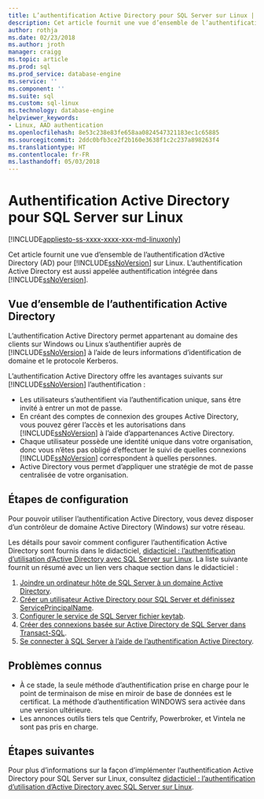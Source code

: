 ```yaml
---
title: L’authentification Active Directory pour SQL Server sur Linux | Documents Microsoft
description: Cet article fournit une vue d’ensemble de l’authentification Active Directory pour SQL Server sur Linux.
author: rothja
ms.date: 02/23/2018
ms.author: jroth
manager: craigg
ms.topic: article
ms.prod: sql
ms.prod_service: database-engine
ms.service: ''
ms.component: ''
ms.suite: sql
ms.custom: sql-linux
ms.technology: database-engine
helpviewer_keywords:
- Linux, AAD authentication
ms.openlocfilehash: 8e53c238e83fe658aa0824547321183ec1c65885
ms.sourcegitcommit: 2ddc0bfb3ce2f2b160e3638f1c2c237a898263f4
ms.translationtype: HT
ms.contentlocale: fr-FR
ms.lasthandoff: 05/03/2018
---
```

# <a name="active-directory-authentication-for-sql-server-on-linux"></a>Authentification Active Directory pour SQL Server sur Linux

[!INCLUDE[appliesto-ss-xxxx-xxxx-xxx-md-linuxonly](../includes/appliesto-ss-xxxx-xxxx-xxx-md-linuxonly.md)]

Cet article fournit une vue d’ensemble de l’authentification d’Active Directory (AD) pour [!INCLUDE[ssNoVersion](../includes/ssnoversion-md.md)] sur Linux. L’authentification Active Directory est aussi appelée authentification intégrée dans [!INCLUDE[ssNoVersion](../includes/ssnoversion-md.md)]. 

## <a name="ad-authentication-overview"></a>Vue d’ensemble de l’authentification Active Directory

L’authentification Active Directory permet appartenant au domaine des clients sur Windows ou Linux s’authentifier auprès de [!INCLUDE[ssNoVersion](../includes/ssnoversion-md.md)] à l’aide de leurs informations d’identification de domaine et le protocole Kerberos.

L’authentification Active Directory offre les avantages suivants sur [!INCLUDE[ssNoVersion](../includes/ssnoversion-md.md)] l’authentification :

- Les utilisateurs s’authentifient via l’authentification unique, sans être invité à entrer un mot de passe.   
- En créant des comptes de connexion des groupes Active Directory, vous pouvez gérer l’accès et les autorisations dans [!INCLUDE[ssNoVersion](../includes/ssnoversion-md.md)] à l’aide d’appartenances Active Directory.  
- Chaque utilisateur possède une identité unique dans votre organisation, donc vous n’êtes pas obligé d’effectuer le suivi de quelles connexions [!INCLUDE[ssNoVersion](../includes/ssnoversion-md.md)] correspondent à quelles personnes.   
- Active Directory vous permet d’appliquer une stratégie de mot de passe centralisée de votre organisation.   

## <a name="configuration-steps"></a>Étapes de configuration

Pour pouvoir utiliser l’authentification Active Directory, vous devez disposer d’un contrôleur de domaine Active Directory (Windows) sur votre réseau.

Les détails pour savoir comment configurer l’authentification Active Directory sont fournis dans le didacticiel, [didacticiel : l’authentification d’utilisation d’Active Directory avec SQL Server sur Linux](sql-server-linux-active-directory-authentication.md). La liste suivante fournit un résumé avec un lien vers chaque section dans le didacticiel :

1. [Joindre un ordinateur hôte de SQL Server à un domaine Active Directory](sql-server-linux-active-directory-authentication.md#join).
1. [Créer un utilisateur Active Directory pour SQL Server et définissez ServicePrincipalName](sql-server-linux-active-directory-authentication.md#createuser).
1. [Configurer le service de SQL Server fichier keytab](sql-server-linux-active-directory-authentication.md#configurekeytab).
1. [Créer des connexions basée sur Active Directory de SQL Server dans Transact-SQL](sql-server-linux-active-directory-authentication.md#createsqllogins).
1. [Se connecter à SQL Server à l’aide de l’authentification Active Directory](sql-server-linux-active-directory-authentication.md#connect).

## <a name="known-issues"></a>Problèmes connus

- À ce stade, la seule méthode d’authentification prise en charge pour le point de terminaison de mise en miroir de base de données est le certificat. La méthode d’authentification WINDOWS sera activée dans une version ultérieure.
- Les annonces outils tiers tels que Centrify, Powerbroker, et Vintela ne sont pas pris en charge.

## <a name="next-steps"></a>Étapes suivantes

Pour plus d’informations sur la façon d’implémenter l’authentification Active Directory pour SQL Server sur Linux, consultez [didacticiel : l’authentification d’utilisation d’Active Directory avec SQL Server sur Linux](sql-server-linux-active-directory-authentication.md).